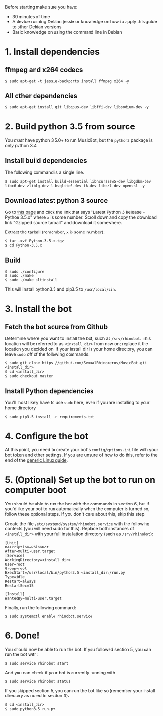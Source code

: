 Before starting make sure you have:

 * 30 minutes of time
 * A device running Debian jessie or knowledge on how to apply this guide to other Debian versions
 * Basic knowledge on using the command line in Debian

# 1. Install dependencies

## ffmpeg and x264 codecs

`$ sudo apt-get -t jessie-backports install ffmpeg x264 -y`

## All other dependencies
`$ sudo apt-get install git libopus-dev libffi-dev libsodium-dev -y`

# 2. Build python 3.5 from source

You *must* have python 3.5.0+ to run MusicBot, but the `python3` package is only python 3.4.

## Install build dependencies

The following command is a single line.

`$ sudo apt-get install build-essential libncursesw5-dev libgdbm-dev libc6-dev zlib1g-dev libsqlite3-dev tk-dev libssl-dev openssl -y`

## Download latest python 3 source

Go to [this page](https://www.python.org/downloads/source/) and click the link that says "Latest Python 3 Release - Python 3.5.x" where `x` is some number. Scroll down and copy the download link "Gzipped source tarball" and download it somewhere.

Extract the tarball (remember, `x` is some number):

```
$ tar -xvf Python-3.5.x.tgz
$ cd Python-3.5.x
```

## Build

```
$ sudo ./configure
$ sudo ./make
$ sudo ./make altinstall
```

This will install python3.5 and pip3.5 to `/usr/local/bin`.

# 3. Install the bot

## Fetch the bot source from Github

Determine where you want to install the bot, such as `/srv/rhinobot`. This location will be referred to as `<install_dir>` from now on; replace it the location you decided on. If your install dir is your home directory, you can leave `sudo` off of the following commands.

```
$ sudo git clone https://github.com/SexualRhinoceros/MusicBot.git <install_dir>
$ cd <install_dir>
$ sudo checkout master
```

## Install Python dependencies

You'll most likely have to use `sudo` here, even if you are installing to your home directory.

```
$ sudo pip3.5 install -r requirements.txt
```

# 4. Configure the bot

At this point, you need to create your bot's `config/options.ini` file with your bot token and other settings. If you are unsure of how to do this, refer to the end of the [generic Linux guide](https://github.com/SexualRhinoceros/MusicBot/wiki/Installation-guide-for-Ubuntu-14.04-and-other-versions#2b-change-configuration-file).

# 5. (Optional) Set up the bot to run on computer boot

You should be able to run the bot with the commands in section 6, but if you'd like your bot to run automatically when the computer is turned on, follow these optional steps. If you don't care about this, skip this step.

Create the file `/etc/systemd/system/rhinobot.service` with the following contents (you will need sudo for this). Replace both instances of `<install_dir>` with your full installation directory (such as `/srv/rhinobot`):

```
[Unit]
Description=RhinoBot
After=multi-user.target
[Service]
WorkingDirectory=<install_dir>
User=root
Group=root
ExecStart=/usr/local/bin/python3.5 <install_dir>/run.py
Type=idle
Restart=always
RestartSec=15

[Install]
WantedBy=multi-user.target
```

Finally, run the following command:

```
$ sudo systemctl enable rhinobot.service
```

# 6. Done!

You should now be able to run the bot. If you followed section 5, you can run the bot with:

```
$ sudo service rhinobot start
```

And you can check if your bot is currently running with

```
$ sudo service rhinobot status
```

If you skipped section 5, you can run the bot like so (remember your install directory as noted in section 3):

```
$ cd <install_dir>
$ sudo python3.5 run.py 
```